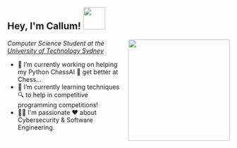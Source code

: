 <h2> Hey, I'm Callum! <img src="[https://giphy.com/stickers/cat-lets-go-kitty-bWzXFIpMPZ4TnuGi1g.gif](https://i.giphy.com/media/v1.Y2lkPTc5MGI3NjExenBjcDZqZXgzaHQyenBoYnZkMTV4cTN3MnFqcjRjbTF6enhmNmhldSZlcD12MV9pbnRlcm5hbF9naWZfYnlfaWQmY3Q9cw/mGcNjsfWAjY5AEZNw6/giphy.gif)" width="50"></h2>
<img align='right' src="[https://giphy.com/gifs/cat-hacker-webs-o0vwzuFwCGAFO.gif](https://i.giphy.com/media/v1.Y2lkPTc5MGI3NjExNnJ3YW16MXVweWI3Mmpqajlpb2R2am03czRvZTRhMDk1dGJlcmswZiZlcD12MV9pbnRlcm5hbF9naWZfYnlfaWQmY3Q9Zw/o0vwzuFwCGAFO/giphy.gif)" width="230">
<p><em>Computer Science Student at the <a href="https://www.uts.edu.au/">University of Technology Sydney</a></em></p>

- 🔭 I’m currently working on helping my Python ChessAI 🐍 get better at Chess...
- 🌱 I’m currently learning techniques 🔍 to help in competitive programming competitions! 
- 👨‍💻 I'm passionate ❤ about Cybersecurity & Software Engineering.
